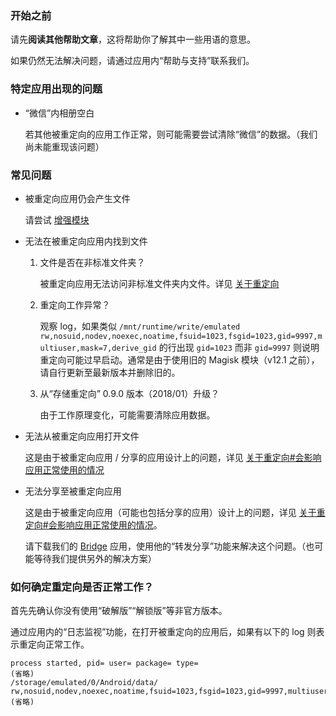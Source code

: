 ### 开始之前

请先**阅读其他帮助文章**，这将帮助你了解其中一些用语的意思。

如果仍然无法解决问题，请通过应用内“帮助与支持”联系我们。

### 特定应用出现的问题

* “微信”内相册空白
  
  若其他被重定向的应用工作正常，则可能需要尝试清除“微信”的数据。（我们尚未能重现该问题）

### 常见问题

* 被重定向应用仍会产生文件

  请尝试 [增强模块](https://rikka.app/StorageRedirect/docs/zh-CN/?doc=增强模块)

* 无法在被重定向应用内找到文件

  1. 文件是否在非标准文件夹？

     被重定向应用无法访问非标准文件夹内文件。详见 [关于重定向](https://rikka.app/StorageRedirect/docs/zh-CN/?doc=关于重定向)

  2. 重定向工作异常？
  
     观察 log，如果类似 `/mnt/runtime/write/emulated rw,nosuid,nodev,noexec,noatime,fsuid=1023,fsgid=1023,gid=9997,multiuser,mask=7,derive_gid` 的行出现 `gid=1023` 而非 `gid=9997` 则说明重定向可能过早启动。通常是由于使用旧的 Magisk 模块（v12.1 之前），请自行更新至最新版本并删除旧的。

  3. 从“存储重定向” 0.9.0 版本（2018/01）升级？

     由于工作原理变化，可能需要清除应用数据。

* 无法从被重定向应用打开文件

  这是由于被重定向应用 / 分享的应用设计上的问题，详见 [关于重定向#会影响应用正常使用的情况](https://rikka.app/StorageRedirect/docs/zh-CN/?doc=关于重定向)

* 无法分享至被重定向应用

  这是由于被重定向应用（可能也包括分享的应用）设计上的问题，详见 [关于重定向#会影响应用正常使用的情况](https://rikka.app/StorageRedirect/docs/zh-CN/?doc=关于重定向)。

  请下载我们的 [Bridge](https://play.google.com/store/apps/details?id=moe.shizuku.bridge) 应用，使用他的“转发分享”功能来解决这个问题。（也可能等待我们提供另外的解决方案）

### 如何确定重定向是否正常工作？

首先先确认你没有使用“破解版”“解锁版”等非官方版本。

通过应用内的“日志监视”功能，在打开被重定向的应用后，如果有以下的 log 则表示重定向正常工作。

```
process started, pid= user= package= type=
(省略)
/storage/emulated/0/Android/data/ rw,nosuid,nodev,noexec,noatime,fsuid=1023,fsgid=1023,gid=9997,multiuser,mask=7,derive_gid
(省略)
```